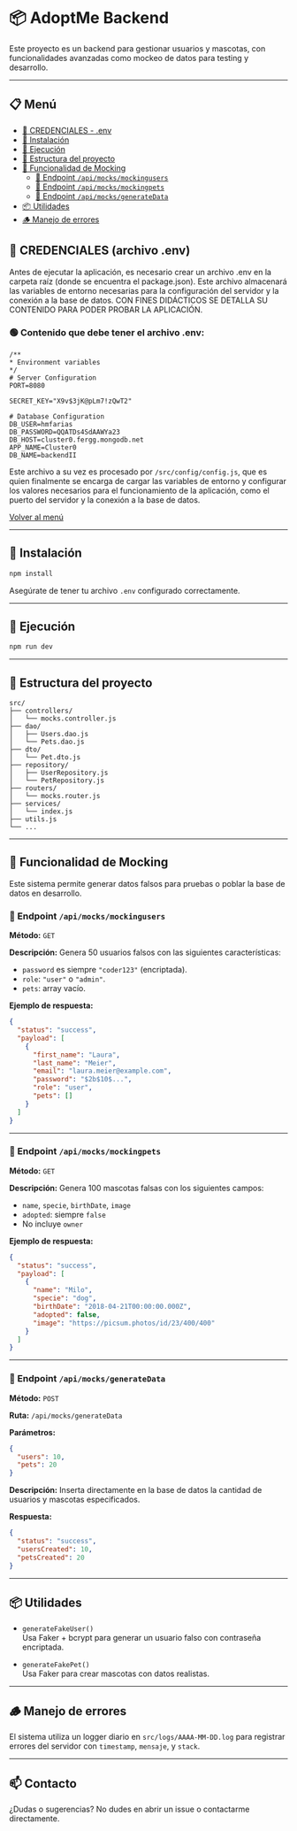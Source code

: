 # 📦 AdoptMe Backend

Este proyecto es un backend para gestionar usuarios y mascotas, con funcionalidades avanzadas como mockeo de datos para testing y desarrollo.

---

## 📋 Menú
- [🔐 CREDENCIALES - .env](#credenciales)
- [🔧 Instalación](#-instalación)
- [🚀 Ejecución](#-ejecución)
- [📁 Estructura del proyecto](#-estructura-del-proyecto)
- [🧪 Funcionalidad de Mocking](#-funcionalidad-de-mocking)
  - [📍 Endpoint `/api/mocks/mockingusers`](#-endpoint-apimocksmockingusers)
  - [📍 Endpoint `/api/mocks/mockingpets`](#-endpoint-apimocksmockingpets)
  - [📍 Endpoint `/api/mocks/generateData`](#-endpoint-apimocksgeneratedata)
- [📦 Utilidades](#-utilidades)
- [🪵 Manejo de errores](#-manejo-de-errores)


<a name="credenciales"></a>

## 🔐 CREDENCIALES (archivo .env)

Antes de ejecutar la aplicación, es necesario crear un archivo .env en la carpeta raíz (donde se encuentra el package.json). Este archivo almacenará las variables de entorno necesarias para la configuración del servidor y la conexión a la base de datos. CON FINES DIDÁCTICOS SE DETALLA SU CONTENIDO PARA PODER PROBAR LA APLICACIÓN.

### 🟢 Contenido que debe tener el archivo .env:

```
/**
* Environment variables
*/
# Server Configuration
PORT=8080

SECRET_KEY="X9v$3jK@pLm7!zQwT2"

# Database Configuration
DB_USER=hmfarias
DB_PASSWORD=QQATDs4SdAAWYa23
DB_HOST=cluster0.fergg.mongodb.net
APP_NAME=Cluster0
DB_NAME=backendII
```

Este archivo a su vez es procesado por `/src/config/config.js`, que es quien finalmente se encarga de cargar las variables de entorno y configurar los valores necesarios para el funcionamiento de la aplicación, como el puerto del servidor y la conexión a la base de datos.

[Volver al menú](#top)

---

## 🔧 Instalación

```bash
npm install
```

Asegúrate de tener tu archivo `.env` configurado correctamente.

---

## 🚀 Ejecución

```bash
npm run dev
```

---

## 📁 Estructura del proyecto

```
src/
├── controllers/
│   └── mocks.controller.js
├── dao/
│   ├── Users.dao.js
│   └── Pets.dao.js
├── dto/
│   └── Pet.dto.js
├── repository/
│   ├── UserRepository.js
│   └── PetRepository.js
├── routers/
│   └── mocks.router.js
├── services/
│   └── index.js
├── utils.js
└── ...
```

---

## 🧪 Funcionalidad de Mocking

Este sistema permite generar datos falsos para pruebas o poblar la base de datos en desarrollo.

### 📍 Endpoint `/api/mocks/mockingusers`

**Método:** `GET`

**Descripción:** Genera 50 usuarios falsos con las siguientes características:

- `password` es siempre `"coder123"` (encriptada).
- `role`: `"user"` o `"admin"`.
- `pets`: array vacío.

**Ejemplo de respuesta:**
```json
{
  "status": "success",
  "payload": [
    {
      "first_name": "Laura",
      "last_name": "Meier",
      "email": "laura.meier@example.com",
      "password": "$2b$10$...",
      "role": "user",
      "pets": []
    }
  ]
}
```

---

### 📍 Endpoint `/api/mocks/mockingpets`

**Método:** `GET`

**Descripción:** Genera 100 mascotas falsas con los siguientes campos:

- `name`, `specie`, `birthDate`, `image`
- `adopted`: siempre `false`
- No incluye `owner`

**Ejemplo de respuesta:**
```json
{
  "status": "success",
  "payload": [
    {
      "name": "Milo",
      "specie": "dog",
      "birthDate": "2018-04-21T00:00:00.000Z",
      "adopted": false,
      "image": "https://picsum.photos/id/23/400/400"
    }
  ]
}
```

---

### 📍 Endpoint `/api/mocks/generateData`

**Método:** `POST`

**Ruta:** `/api/mocks/generateData`

**Parámetros:**
```json
{
  "users": 10,
  "pets": 20
}
```

**Descripción:** Inserta directamente en la base de datos la cantidad de usuarios y mascotas especificados.

**Respuesta:**
```json
{
  "status": "success",
  "usersCreated": 10,
  "petsCreated": 20
}
```

---

## 📦 Utilidades

- `generateFakeUser()`  
  Usa Faker + bcrypt para generar un usuario falso con contraseña encriptada.

- `generateFakePet()`  
  Usa Faker para crear mascotas con datos realistas.

---

## 🪵 Manejo de errores

El sistema utiliza un logger diario en `src/logs/AAAA-MM-DD.log` para registrar errores del servidor con `timestamp`, `mensaje`, y `stack`.

---

## 📫 Contacto

¿Dudas o sugerencias? No dudes en abrir un issue o contactarme directamente.

